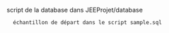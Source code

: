 script de la database dans  JEEProjet/database
     
      échantillon de départ dans le script sample.sql

      
